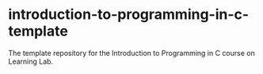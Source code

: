 # introduction-to-programming-in-c-template
The template repository for the Introduction to Programming in C course on Learning Lab.
